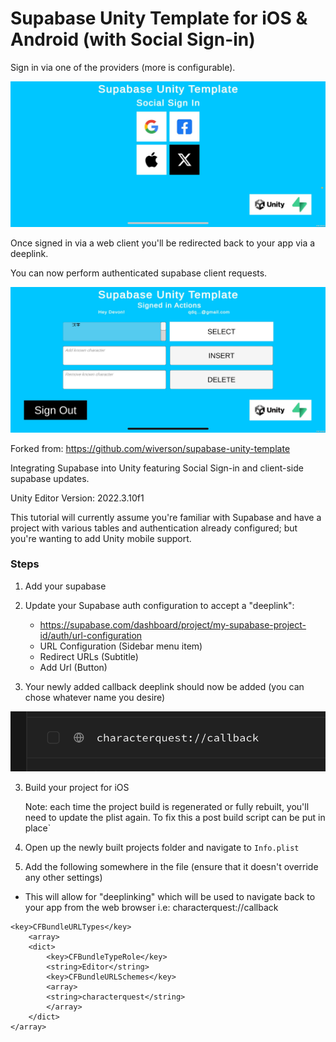 # Supabase Unity Template for iOS & Android (with Social Sign-in)

Sign in via one of the providers (more is configurable).

![](/Assets/Tutorial/social-sign-in.png)

Once signed in via a web client you'll be redirected back to your app via a deeplink.

You can now perform authenticated supabase client requests.

![](/Assets/Tutorial/signed-in.png)

Forked from: https://github.com/wiverson/supabase-unity-template

Integrating Supabase into Unity featuring Social Sign-in and client-side supabase updates.

Unity Editor Version: 2022.3.10f1

This tutorial will currently assume you're familiar with Supabase and have a project with various tables and authentication already configured; but you're wanting to add Unity mobile support.

### Steps

1. Add your supabase

1. Update your Supabase auth configuration to accept a "deeplink":

   - https://supabase.com/dashboard/project/my-supabase-project-id/auth/url-configuration
   - URL Configuration (Sidebar menu item)
   - Redirect URLs (Subtitle)
   - Add Url (Button)

1. Your newly added callback deeplink should now be added (you can chose whatever name you desire)

![](/Assets/Tutorial/callback.png)

3. Build your project for iOS

   Note: each time the project build is regenerated or fully rebuilt, you'll need to update the plist again. To fix this a post build script can be put in place`

4. Open up the newly built projects folder and navigate to `Info.plist`

5. Add the following somewhere in the file (ensure that it doesn't override any other settings)

- This will allow for "deeplinking" which will be used to navigate back to your app from the web browser i.e: characterquest://callback

```
<key>CFBundleURLTypes</key>
    <array>
    <dict>
        <key>CFBundleTypeRole</key>
        <string>Editor</string>
        <key>CFBundleURLSchemes</key>
        <array>
        <string>characterquest</string>
        </array>
    </dict>
</array>
```
